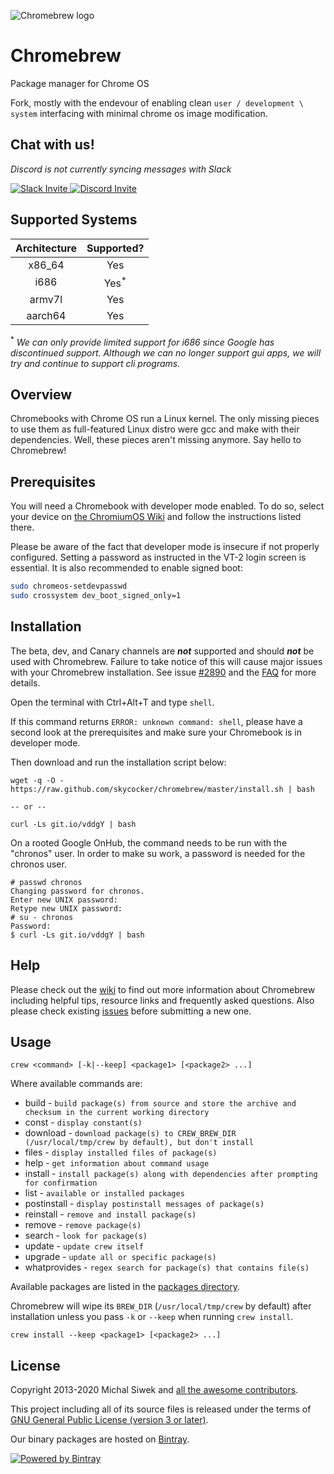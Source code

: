 <p><img src="/images/brew.png" alt="Chromebrew logo" /></p>

Chromebrew
==========

Package manager for Chrome OS

Fork, mostly with the endevour of enabling clean `user / development \ system` interfacing with minimal chrome os image modification.

Chat with us!
-------------
<p><em>Discord is not currently syncing messages with Slack</em></p>
<p><a href="https://join.slack.com/t/chromebrew/shared_invite/enQtNDA2MTQ5ODQ3NDc2LTA0ZmJlMGFmNmZhOTYwNDE3ZDY0NDA0MWI0OTE3MzJkYTQxN2UxMWQ1YTEzOWFmNTliMGM4NDZjYzY2NjczZGE" target="_blank"><img src="/images/slack.png" alt="Slack Invite" />
<a href="https://discord.gg/QRrzBXN" target="_blank"><img src="/images/discord.png" alt="Discord Invite" /></a></p>

Supported Systems
-----------------

| Architecture | Supported? |
|:---:|:---:|
| x86_64 | Yes |
| i686 | Yes<sup>*</sup> |
| armv7l | Yes |
| aarch64 | Yes |

<sup>*</sup> <em>We can only provide limited support for i686 since Google has discontinued support.  Although we can no longer support gui apps, we will try and continue to support cli programs.</em>

Overview
--------

Chromebooks with Chrome OS run a Linux kernel. The only missing pieces to use them as full-featured Linux distro were gcc and make with their dependencies. Well, these pieces aren't missing anymore. Say hello to Chromebrew!

Prerequisites
-------------

You will need a Chromebook with developer mode enabled.  To do so, select your device on
[the ChromiumOS Wiki](https://www.chromium.org/chromium-os/developer-information-for-chrome-os-devices) and follow the instructions listed there.

Please be aware of the fact that developer mode is insecure if not properly configured. Setting a password as instructed in the VT-2 login screen is essential. It is also recommended to enable signed boot:

```bash
sudo chromeos-setdevpasswd
sudo crossystem dev_boot_signed_only=1
```

Installation
------------

The beta, dev, and Canary channels are ***not*** supported and should ***not*** be used with Chromebrew.
Failure to take notice of this will cause major issues with your Chromebrew installation.
See issue [#2890](https://github.com/skycocker/chromebrew/issues/2890) and the [FAQ](https://github.com/skycocker/chromebrew/wiki/FAQ) for more details.

Open the terminal with Ctrl+Alt+T and type `shell`.

If this command returns `ERROR: unknown command: shell`, please have a second look at the prerequisites and make sure your Chromebook is in developer mode.

Then download and run the installation script below:

    wget -q -O - https://raw.github.com/skycocker/chromebrew/master/install.sh | bash

    -- or --

    curl -Ls git.io/vddgY | bash

On a rooted Google OnHub, the command needs to be run with the "chronos" user. In order to make su work, a password is needed for the chronos user.

    # passwd chronos
    Changing password for chronos.
    Enter new UNIX password:
    Retype new UNIX password:
    # su - chronos
    Password:
    $ curl -Ls git.io/vddgY | bash

Help
----

Please check out the [wiki](https://github.com/skycocker/chromebrew/wiki) to find out more information about Chromebrew including helpful tips, resource links and frequently asked questions. Also please check existing [issues](https://github.com/skycocker/chromebrew/issues) before submitting a new one.

Usage
-----

    crew <command> [-k|--keep] <package1> [<package2> ...]

Where available commands are:

  * build - `build package(s) from source and store the archive and checksum in the current working directory`
  * const - `display constant(s)`
  * download - `download package(s) to CREW_BREW_DIR (/usr/local/tmp/crew by default), but don't install`
  * files - `display installed files of package(s)`
  * help - `get information about command usage`
  * install - `install package(s) along with dependencies after prompting for confirmation`
  * list - `available or installed packages`
  * postinstall - `display postinstall messages of package(s)`
  * reinstall - `remove and install package(s)`
  * remove - `remove package(s)`
  * search - `look for package(s)`
  * update - `update crew itself`
  * upgrade - `update all or specific package(s)`
  * whatprovides - `regex search for package(s) that contains file(s)`

Available packages are listed in the [packages directory](https://github.com/skycocker/chromebrew/tree/master/packages).

Chromebrew will wipe its `BREW_DIR` (`/usr/local/tmp/crew` by default) after installation unless you pass `-k` or `--keep` when running `crew install`.

    crew install --keep <package1> [<package2> ...]

License
-------

Copyright 2013-2020 Michal Siwek and [all the awesome contributors](https://github.com/skycocker/chromebrew/graphs/contributors).

This project including all of its source files is released under the terms of [GNU General Public License (version 3 or later)](http://www.gnu.org/licenses/gpl.txt).

Our binary packages are hosted on [Bintray](https://bintray.com/chromebrew/chromebrew).

<a href="https://bintray.com/chromebrew/chromebrew" target="_blank"><img src="https://github.com/skycocker/chromebrew/blob/master/images/Powered-by-Bintray_Banner_16-6-16-green.png" alt="Powered by Bintray" /></a>
